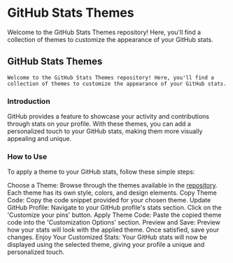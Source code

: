 # GitHub Stats Themes

Welcome to the GitHub Stats Themes repository! Here, you'll find a collection of themes to customize the appearance of your GitHub stats.


## GitHub Stats Themes

`Welcome to the GitHub Stats Themes repository! Here, you'll find a collection of themes to customize the appearance of your GitHub stats.`

### Introduction

GitHub provides a feature to showcase your activity and contributions through stats on your profile. With these themes, you can add a personalized touch to your GitHub stats, making them more visually appealing and unique.

### How to Use

To apply a theme to your GitHub stats, follow these simple steps:

Choose a Theme: Browse through the themes available in the [repository](https://github.com/sankalpbhatt/readmeTempletas/tree/main/templates). Each theme has its own style, colors, and design elements.
Copy Theme Code: Copy the code snippet provided for your chosen theme.
Update GitHub Profile: Navigate to your GitHub profile's stats section. Click on the 'Customize your pins' button.
Apply Theme Code: Paste the copied theme code into the 'Customization Options' section.
Preview and Save: Preview how your stats will look with the applied theme. Once satisfied, save your changes.
Enjoy Your Customized Stats: Your GitHub stats will now be displayed using the selected theme, giving your profile a unique and personalized touch.
